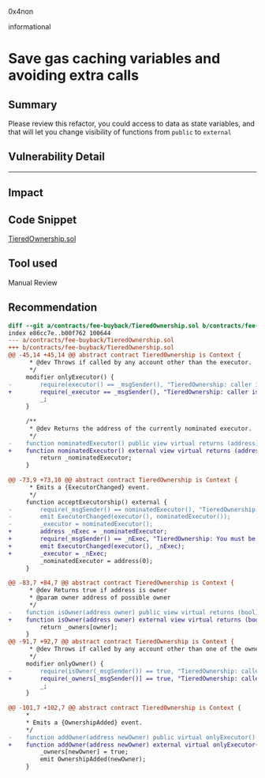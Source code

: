 0x4non

informational

# Save gas caching variables and avoiding extra calls

## Summary
Please review this refactor, you could access to data as state variables, and that will let you change visibility of functions from `public` to `external`
## Vulnerability Detail
---

## Impact

## Code Snippet
[TieredOwnership.sol](https://github.com/sherlock-audit/2022-11-telcoin/blob/main/contracts/fee-buyback/TieredOwnership.sol)

## Tool used
Manual Review

## Recommendation
```diff
diff --git a/contracts/fee-buyback/TieredOwnership.sol b/contracts/fee-buyback/TieredOwnership.sol
index e86cc7e..b00f762 100644
--- a/contracts/fee-buyback/TieredOwnership.sol
+++ b/contracts/fee-buyback/TieredOwnership.sol
@@ -45,14 +45,14 @@ abstract contract TieredOwnership is Context {
      * @dev Throws if called by any account other than the executor.
      */
     modifier onlyExecutor() {
-        require(executor() == _msgSender(), "TieredOwnership: caller is not an executor");
+        require(_executor == _msgSender(), "TieredOwnership: caller is not an executor");
         _;
     }
 
     /**
      * @dev Returns the address of the currently nominated executor.
      */
-    function nominatedExecutor() public view virtual returns (address) {
+    function nominatedExecutor() external view virtual returns (address) {
         return _nominatedExecutor;
     }
 
@@ -73,9 +73,10 @@ abstract contract TieredOwnership is Context {
      * Emits a {ExecutorChanged} event.
      */
     function acceptExecutorship() external {
-        require(_msgSender() == nominatedExecutor(), "TieredOwnership: You must be nominated before you can accept executorship");
-        emit ExecutorChanged(executor(), nominatedExecutor());
-        _executor = nominatedExecutor();
+        address _nExec = _nominatedExecutor;
+        require(_msgSender() == _nExec, "TieredOwnership: You must be nominated before you can accept executorship");
+        emit ExecutorChanged(executor(), _nExec);
+        _executor = _nExec;
         _nominatedExecutor = address(0);
     }
 
@@ -83,7 +84,7 @@ abstract contract TieredOwnership is Context {
      * @dev Returns true if address is owner
      * @param owner address of possible owner
      */
-    function isOwner(address owner) public view virtual returns (bool) {
+    function isOwner(address owner) external view virtual returns (bool) {
         return _owners[owner];
     }
@@ -91,7 +92,7 @@ abstract contract TieredOwnership is Context {
      * @dev Throws if called by any account other than one of the owners.
      */
     modifier onlyOwner() {
-        require(isOwner(_msgSender()) == true, "TieredOwnership: caller is not an owner");
+        require(_owners[_msgSender()] == true, "TieredOwnership: caller is not an owner");
         _;
     }
 
@@ -101,7 +102,7 @@ abstract contract TieredOwnership is Context {
     *
     * Emits a {OwnershipAdded} event.
     */
-    function addOwner(address newOwner) public virtual onlyExecutor() {
+    function addOwner(address newOwner) external virtual onlyExecutor() {
         _owners[newOwner] = true;
         emit OwnershipAdded(newOwner);
     }
```
